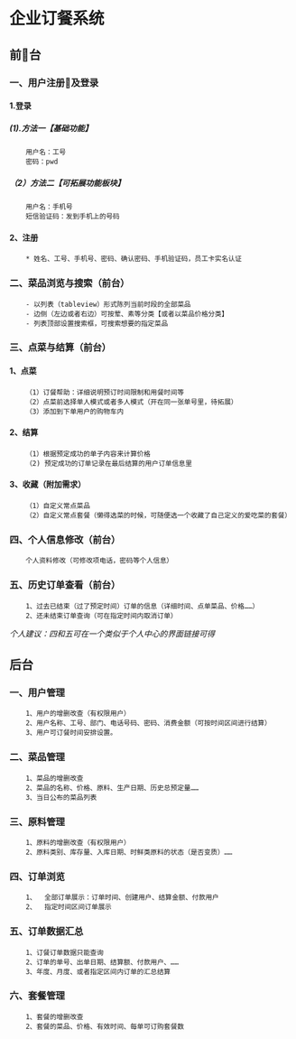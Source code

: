 # 企业订餐系统
## 前台
### 一、用户注册及登录
#### 1.登录
##### (1).方法一【基础功能】
        用户名：工号
        密码：pwd

##### （2）方法二【可拓展功能板块】
        用户名：手机号
        短信验证码：发到手机上的号码

#### 2、注册
        * 姓名、工号、手机号、密码、确认密码、手机验证码，员工卡实名认证

### 二、菜品浏览与搜索（前台）
        - 以列表（tableview）形式陈列当前时段的全部菜品
        - 边侧（左边或者右边）可按荤、素等分类【或者以菜品价格分类】
        - 列表顶部设置搜索框，可搜索想要的指定菜品

### 三、点菜与结算（前台）
#### 1、点菜
        （1）订餐帮助：详细说明预订时间限制和用餐时间等
        （2）点菜前选择单人模式或者多人模式（开在同一张单号里，待拓展）
        （3）添加到下单用户的购物车内

#### 2、结算
        （1）根据预定成功的单子内容来计算价格
        （2) 预定成功的订单记录在最后结算的用户订单信息里

#### 3、收藏（附加需求）
        （1）自定义常点菜品
        （2）自定义常点套餐（懒得选菜的时候，可随便选一个收藏了自己定义的爱吃菜的套餐）

### 四、个人信息修改（前台）
      	个人资料修改（可修改项电话，密码等个人信息）

### 五、历史订单查看（前台）
        1、过去已结束（过了预定时间）订单的信息（详细时间、点单菜品、价格……）
        2、还未结束订单查询（可在指定时间内取消订单）

*个人建议：四和五可在一个类似于个人中心的界面链接可得*

## 后台
### 一、用户管理
        1、用户的增删改查（有权限用户）
        2、用户名称、工号、部门、电话号码、密码、消费金额（可按时间区间进行结算）
        3、用户可订餐时间安排设置。

### 二、菜品管理
        1、菜品的增删改查
        2、菜品的名称、价格、原料、生产日期、历史总预定量……
        3、当日公布的菜品列表

### 三、原料管理
        1、原料的增删改查（有权限用户）
        2、原料类别、库存量、入库日期、时鲜类原料的状态（是否变质）……

### 四、订单浏览
        1、	全部订单展示：订单时间、创建用户、结算金额、付款用户
        2、	指定时间区间订单展示

### 五、订单数据汇总
        1、订餐订单数据只能查询
        2、订单的单号、出单日期、结算额、付款用户、……
        3、年度、月度、或者指定区间内订单的汇总结算

### 六、套餐管理
        1、套餐的增删改查
        2、套餐的菜品、价格、有效时间、每单可订购套餐数


